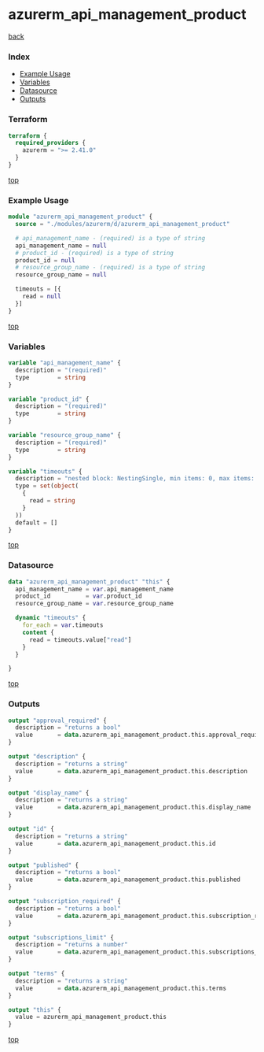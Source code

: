 # azurerm_api_management_product

[back](../azurerm.md)

### Index

- [Example Usage](#example-usage)
- [Variables](#variables)
- [Datasource](#datasource)
- [Outputs](#outputs)

### Terraform

```terraform
terraform {
  required_providers {
    azurerm = ">= 2.41.0"
  }
}
```

[top](#index)

### Example Usage

```terraform
module "azurerm_api_management_product" {
  source = "./modules/azurerm/d/azurerm_api_management_product"

  # api_management_name - (required) is a type of string
  api_management_name = null
  # product_id - (required) is a type of string
  product_id = null
  # resource_group_name - (required) is a type of string
  resource_group_name = null

  timeouts = [{
    read = null
  }]
}
```

[top](#index)

### Variables

```terraform
variable "api_management_name" {
  description = "(required)"
  type        = string
}

variable "product_id" {
  description = "(required)"
  type        = string
}

variable "resource_group_name" {
  description = "(required)"
  type        = string
}

variable "timeouts" {
  description = "nested block: NestingSingle, min items: 0, max items: 0"
  type = set(object(
    {
      read = string
    }
  ))
  default = []
}
```

[top](#index)

### Datasource

```terraform
data "azurerm_api_management_product" "this" {
  api_management_name = var.api_management_name
  product_id          = var.product_id
  resource_group_name = var.resource_group_name

  dynamic "timeouts" {
    for_each = var.timeouts
    content {
      read = timeouts.value["read"]
    }
  }

}
```

[top](#index)

### Outputs

```terraform
output "approval_required" {
  description = "returns a bool"
  value       = data.azurerm_api_management_product.this.approval_required
}

output "description" {
  description = "returns a string"
  value       = data.azurerm_api_management_product.this.description
}

output "display_name" {
  description = "returns a string"
  value       = data.azurerm_api_management_product.this.display_name
}

output "id" {
  description = "returns a string"
  value       = data.azurerm_api_management_product.this.id
}

output "published" {
  description = "returns a bool"
  value       = data.azurerm_api_management_product.this.published
}

output "subscription_required" {
  description = "returns a bool"
  value       = data.azurerm_api_management_product.this.subscription_required
}

output "subscriptions_limit" {
  description = "returns a number"
  value       = data.azurerm_api_management_product.this.subscriptions_limit
}

output "terms" {
  description = "returns a string"
  value       = data.azurerm_api_management_product.this.terms
}

output "this" {
  value = azurerm_api_management_product.this
}
```

[top](#index)
